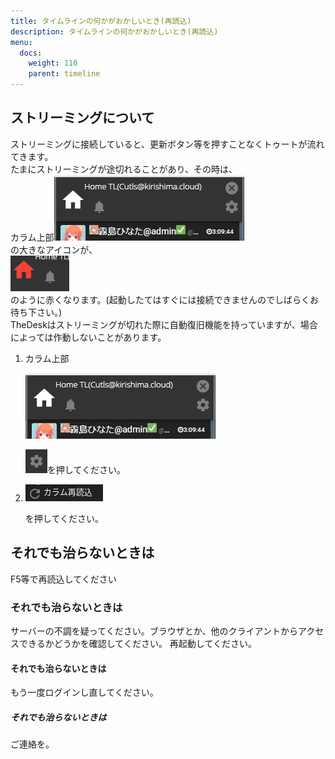 ```yaml
---
title: タイムラインの何かがおかしいとき(再読込)
description: タイムラインの何かがおかしいとき(再読込)
menu:
  docs:
    weight: 110
    parent: timeline
---
```


## ストリーミングについて

ストリーミングに接続していると、更新ボタン等を押すことなくトゥートが流れてきます。  
たまにストリーミングが途切れることがあり、その時は、  
カラム上部![timeline4](https://raw.githubusercontent.com/cutls/TheDeskDocs/master/media/timeline4.png)  
の大きなアイコンが、  
![timeline12](https://raw.githubusercontent.com/cutls/TheDeskDocs/master/media/timeline12.png)  
のように赤くなります。(起動したてはすぐには接続できませんのでしばらくお待ち下さい。)  
TheDeskはストリーミングが切れた際に自動復旧機能を持っていますが、場合によっては作動しないことがあります。

1. カラム上部  

   ![timeline4](https://raw.githubusercontent.com/cutls/TheDeskDocs/master/media/timeline4.png)  

   ![timeline8](https://raw.githubusercontent.com/cutls/TheDeskDocs/master/media/timeline8.png)を押してください。

2. ![timeline13](https://raw.githubusercontent.com/cutls/TheDeskDocs/master/media/timeline13.png)  

   を押してください。

## それでも治らないときは

F5等で再読込してください

### それでも治らないときは

サーバーの不調を疑ってください。ブラウザとか、他のクライアントからアクセスできるかどうかを確認してください。
再起動してください。

#### それでも治らないときは

もう一度ログインし直してください。

##### それでも治らないときは

ご連絡を。
